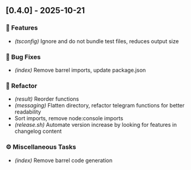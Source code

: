 ## [0.4.0] - 2025-10-21

### 🚀 Features

- *(tsconfig)* Ignore and do not bundle test files, reduces output size

### 🐛 Bug Fixes

- *(index)* Remove barrel imports, update package.json

### 🚜 Refactor

- *(result)* Reorder functions
- *(messaging)* Flatten directory, refactor telegram functions for better readability
- Sort imports, remove node:console imports
- *(release.sh)* Automate version increase by looking for features in changelog content

### ⚙️ Miscellaneous Tasks

- *(index)* Remove barrel code generation
